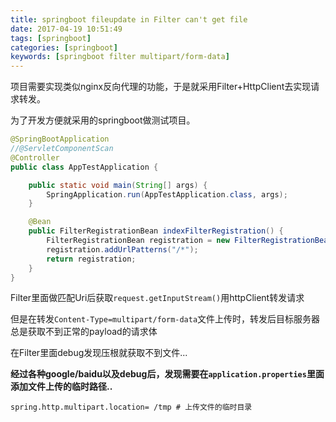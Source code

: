 ```yaml
---
title: springboot fileupdate in Filter can't get file
date: 2017-04-19 10:51:49
tags: [springboot]
categories: [springboot]
keywords: [springboot filter multipart/form-data]
---
```


项目需要实现类似nginx反向代理的功能，于是就采用Filter+HttpClient去实现请求转发。

为了开发方便就采用的springboot做测试项目。
```java
@SpringBootApplication
//@ServletComponentScan
@Controller
public class AppTestApplication {

    public static void main(String[] args) {
        SpringApplication.run(AppTestApplication.class, args);
    }

    @Bean
    public FilterRegistrationBean indexFilterRegistration() {
        FilterRegistrationBean registration = new FilterRegistrationBean(new TestFilter());
        registration.addUrlPatterns("/*");
        return registration;
    }
}
```
Filter里面做匹配Uri后获取`request.getInputStream()`用httpClient转发请求

但是在转发`Content-Type=multipart/form-data`文件上传时，转发后目标服务器总是获取不到正常的payload的请求体

在Filter里面debug发现压根就获取不到文件...

**经过各种google/baidu以及debug后，发现需要在`application.properties`里面添加文件上传的临时路径..**

```
spring.http.multipart.location= /tmp # 上传文件的临时目录
```
